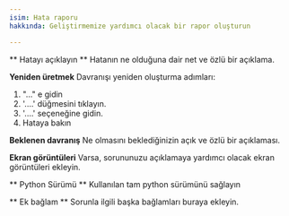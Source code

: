 ```yaml
---
isim: Hata raporu
hakkında: Geliştirmemize yardımcı olacak bir rapor oluşturun

---
```


** Hatayı açıklayın **
Hatanın ne olduğuna dair net ve özlü bir açıklama.

**Yeniden üretmek**
Davranışı yeniden oluşturma adımları:
1. "..." e gidin
2. '....' düğmesini tıklayın.
3. '....' seçeneğine gidin.
4. Hataya bakın

**Beklenen davranış**
Ne olmasını beklediğinizin açık ve özlü bir açıklaması.

**Ekran görüntüleri**
Varsa, sorununuzu açıklamaya yardımcı olacak ekran görüntüleri ekleyin.

** Python Sürümü **
Kullanılan tam python sürümünü sağlayın

** Ek bağlam **
Sorunla ilgili başka bağlamları buraya ekleyin.
